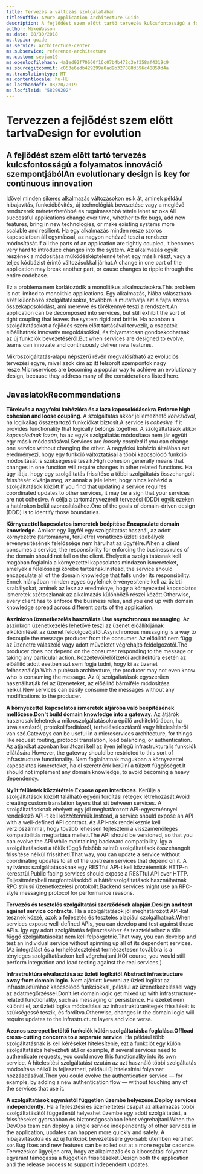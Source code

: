 ```yaml
---
title: Tervezés a változás szolgálatában
titleSuffix: Azure Application Architecture Guide
description: A fejlődést szem előtt tartó tervezés kulcsfontosságú a folyamatos innováció szempontjából.
author: MikeWasson
ms.date: 08/30/2018
ms.topic: guide
ms.service: architecture-center
ms.subservice: reference-architecture
ms.custom: seojan19
ms.openlocfilehash: 4a1ed92f70660f16c07b4b472c3ef358af4319c9
ms.sourcegitcommit: c053e6edb429299a0ad9b327888d596c48859d4a
ms.translationtype: MT
ms.contentlocale: hu-HU
ms.lasthandoff: 03/20/2019
ms.locfileid: "58299202"
---
```

# <a name="design-for-evolution"></a><span data-ttu-id="8c734-103">Tervezzen a fejlődést szem előtt tartva</span><span class="sxs-lookup"><span data-stu-id="8c734-103">Design for evolution</span></span>

## <a name="an-evolutionary-design-is-key-for-continuous-innovation"></a><span data-ttu-id="8c734-104">A fejlődést szem előtt tartó tervezés kulcsfontosságú a folyamatos innováció szempontjából</span><span class="sxs-lookup"><span data-stu-id="8c734-104">An evolutionary design is key for continuous innovation</span></span>

<span data-ttu-id="8c734-105">Idővel minden sikeres alkalmazás változásokon esik át, aminek például hibajavítás, funkcióbővítés, új technológiák bevezetése vagy a meglévő rendszerek méretezhetőbbé és rugalmasabbá tétele lehet az oka.</span><span class="sxs-lookup"><span data-stu-id="8c734-105">All successful applications change over time, whether to fix bugs, add new features, bring in new technologies, or make existing systems more scalable and resilient.</span></span> <span data-ttu-id="8c734-106">Ha egy alkalmazás minden része szoros kapcsolatban áll egymással, az nagyon nehézzé teszi a rendszer módosítását.</span><span class="sxs-lookup"><span data-stu-id="8c734-106">If all the parts of an application are tightly coupled, it becomes very hard to introduce changes into the system.</span></span> <span data-ttu-id="8c734-107">Az alkalmazás egyik részének a módosítása működésképtelenné tehet egy másik részt, vagy a teljes kódbázist érintő változásokkal járhat.</span><span class="sxs-lookup"><span data-stu-id="8c734-107">A change in one part of the application may break another part, or cause changes to ripple through the entire codebase.</span></span>

<span data-ttu-id="8c734-108">Ez a probléma nem korlátozódik a monolitikus alkalmazásokra.</span><span class="sxs-lookup"><span data-stu-id="8c734-108">This problem is not limited to monolithic applications.</span></span> <span data-ttu-id="8c734-109">Egy alkalmazás, hiába választható szét különböző szolgáltatásokra, továbbra is mutathatja azt a fajta szoros összekapcsolódást, ami merevvé és törékennyé teszi a rendszert.</span><span class="sxs-lookup"><span data-stu-id="8c734-109">An application can be decomposed into services, but still exhibit the sort of tight coupling that leaves the system rigid and brittle.</span></span> <span data-ttu-id="8c734-110">Ha azonban a szolgáltatásokat a fejlődés szem előtt tartásával tervezik, a csapatok előállhatnak innovatív megoldásokkal, és folyamatosan gondoskodhatnak az új funkciók bevezetéséről.</span><span class="sxs-lookup"><span data-stu-id="8c734-110">But when services are designed to evolve, teams can innovate and continuously deliver new features.</span></span>

<span data-ttu-id="8c734-111">Mikroszolgáltatás-alapú népszerű révén megvalósítható az evolúciós tervezési egyre, mivel azok cím az itt felsorolt szempontok nagy része.</span><span class="sxs-lookup"><span data-stu-id="8c734-111">Microservices are becoming a popular way to achieve an evolutionary design, because they address many of the considerations listed here.</span></span>

## <a name="recommendations"></a><span data-ttu-id="8c734-112">Javaslatok</span><span class="sxs-lookup"><span data-stu-id="8c734-112">Recommendations</span></span>

<span data-ttu-id="8c734-113">**Törekvés a nagyfokú kohézióra és a laza kapcsolódásokra**.</span><span class="sxs-lookup"><span data-stu-id="8c734-113">**Enforce high cohesion and loose coupling**.</span></span> <span data-ttu-id="8c734-114">A szolgáltatás akkor jellemezhető *kohézióval*, ha logikailag összetartozó funkciókat biztosít.</span><span class="sxs-lookup"><span data-stu-id="8c734-114">A service is *cohesive* if it provides functionality that logically belongs together.</span></span> <span data-ttu-id="8c734-115">A szolgáltatások akkor *kapcsolódnak lazán*, ha az egyik szolgáltatás módosítása nem jár együtt egy másik módosításával.</span><span class="sxs-lookup"><span data-stu-id="8c734-115">Services are *loosely coupled* if you can change one service without changing the other.</span></span> <span data-ttu-id="8c734-116">A nagyfokú kohézió általában azt eredményezi, hogy egy funkció változtatásai a többi kapcsolódó funkció módosítását is szükségessé teszik.</span><span class="sxs-lookup"><span data-stu-id="8c734-116">High cohesion generally means that changes in one function will require changes in other related functions.</span></span> <span data-ttu-id="8c734-117">Ha úgy látja, hogy egy szolgáltatás frissítése a többi szolgáltatás összehangolt frissítését kívánja meg, az annak a jele lehet, hogy nincs kohézió a szolgáltatások között.</span><span class="sxs-lookup"><span data-stu-id="8c734-117">If you find that updating a service requires coordinated updates to other services, it may be a sign that your services are not cohesive.</span></span> <span data-ttu-id="8c734-118">A célja a tartományvezérelt tervezési (DDD) egyik ezeken a határokon belül azonosításához.</span><span class="sxs-lookup"><span data-stu-id="8c734-118">One of the goals of domain-driven design (DDD) is to identify those boundaries.</span></span>

<span data-ttu-id="8c734-119">**Környezettel kapcsolatos ismeretek beépítése**.</span><span class="sxs-lookup"><span data-stu-id="8c734-119">**Encapsulate domain knowledge**.</span></span> <span data-ttu-id="8c734-120">Amikor egy ügyfél egy szolgáltatást használ, az adott környezetre (tartományra, területre) vonatkozó üzleti szabályok érvényesítésének felelőssége nem hárulhat az ügyfélre.</span><span class="sxs-lookup"><span data-stu-id="8c734-120">When a client consumes a service, the responsibility for enforcing the business rules of the domain should not fall on the client.</span></span> <span data-ttu-id="8c734-121">Ehelyett a szolgáltatásnak kell magában foglalnia a környezettel kapcsolatos mindazon ismereteket, amelyek a felelősségi körébe tartoznak.</span><span class="sxs-lookup"><span data-stu-id="8c734-121">Instead, the service should encapsulate all of the domain knowledge that falls under its responsibility.</span></span> <span data-ttu-id="8c734-122">Ennek hiányában minden egyes ügyfélnek érvényesítenie kell az üzleti szabályokat, aminek az lesz az eredménye, hogy a környezettel kapcsolatos ismeretek szétoszlanak az alkalmazás különböző részei között.</span><span class="sxs-lookup"><span data-stu-id="8c734-122">Otherwise, every client has to enforce the business rules, and you end up with domain knowledge spread across different parts of the application.</span></span>

<span data-ttu-id="8c734-123">**Aszinkron üzenetkezelés használata**.</span><span class="sxs-lookup"><span data-stu-id="8c734-123">**Use asynchronous messaging**.</span></span> <span data-ttu-id="8c734-124">Az aszinkron üzenetkezelés lehetővé teszi az üzenet előállítójának elkülönítését az üzenet feldolgozójától.</span><span class="sxs-lookup"><span data-stu-id="8c734-124">Asynchronous messaging is a way to decouple the message producer from the consumer.</span></span> <span data-ttu-id="8c734-125">Az előállító nem függ az üzenetre válaszoló vagy adott műveletet végrehajtó feldolgozótól.</span><span class="sxs-lookup"><span data-stu-id="8c734-125">The producer does not depend on the consumer responding to the message or taking any particular action.</span></span> <span data-ttu-id="8c734-126">Közzétevői/előfizetői architektúra esetén az előállító adott esetben azt sem fogja tudni, hogy ki az üzenet felhasználója.</span><span class="sxs-lookup"><span data-stu-id="8c734-126">With a pub/sub architecture, the producer may not even know who is consuming the message.</span></span> <span data-ttu-id="8c734-127">Az új szolgáltatások egyszerűen használhatják fel az üzeneteket, az előállító bármiféle módosítása nélkül.</span><span class="sxs-lookup"><span data-stu-id="8c734-127">New services can easily consume the messages without any modifications to the producer.</span></span>

<span data-ttu-id="8c734-128">**A környezettel kapcsolatos ismeretek átjáróba való beépítésének mellőzése**.</span><span class="sxs-lookup"><span data-stu-id="8c734-128">**Don't build domain knowledge into a gateway**.</span></span> <span data-ttu-id="8c734-129">Az átjárók hasznosak lehetnek a mikroszolgáltatásokra épülő architektúrában, ha útválasztásról, protokollfordításról, terheléselosztásról vagy hitelesítésről van szó.</span><span class="sxs-lookup"><span data-stu-id="8c734-129">Gateways can be useful in a microservices architecture, for things like request routing, protocol translation, load balancing, or authentication.</span></span> <span data-ttu-id="8c734-130">Az átjárókat azonban korlátozni kell az ilyen jellegű infrastrukturális funkciók ellátására.</span><span class="sxs-lookup"><span data-stu-id="8c734-130">However, the gateway should be restricted to this sort of infrastructure functionality.</span></span> <span data-ttu-id="8c734-131">Nem foglalhatnak magukban a környezettel kapcsolatos ismereteket, ha el szeretnénk kerülni a túlzott függőséget.</span><span class="sxs-lookup"><span data-stu-id="8c734-131">It should not implement any domain knowledge, to avoid becoming a heavy dependency.</span></span>

<span data-ttu-id="8c734-132">**Nyílt felületek közzététele**.</span><span class="sxs-lookup"><span data-stu-id="8c734-132">**Expose open interfaces**.</span></span> <span data-ttu-id="8c734-133">Kerülje a szolgáltatások között található egyéni fordítási rétegek létrehozását.</span><span class="sxs-lookup"><span data-stu-id="8c734-133">Avoid creating custom translation layers that sit between services.</span></span> <span data-ttu-id="8c734-134">A szolgáltatásoknak ehelyett egy jól meghatározott API-egyezménnyel rendelkező API-t kell közzétenniük.</span><span class="sxs-lookup"><span data-stu-id="8c734-134">Instead, a service should expose an API with a well-defined API contract.</span></span> <span data-ttu-id="8c734-135">Az API-nak rendelkeznie kell verziószámmal, hogy tovább lehessen fejleszteni a visszamenőleges kompatibilitás megtartása mellett.</span><span class="sxs-lookup"><span data-stu-id="8c734-135">The API should be versioned, so that you can evolve the API while maintaining backward compatibility.</span></span> <span data-ttu-id="8c734-136">Így a szolgáltatásokat a tőlük függő felsőbb szintű szolgáltatások összehangolt frissítése nélkül frissítheti.</span><span class="sxs-lookup"><span data-stu-id="8c734-136">That way, you can update a service without coordinating updates to all of the upstream services that depend on it.</span></span> <span data-ttu-id="8c734-137">A nyilvános szolgáltatásoknak egy RESTful API-t kell közzétenniük HTTP-n keresztül.</span><span class="sxs-lookup"><span data-stu-id="8c734-137">Public facing services should expose a RESTful API over HTTP.</span></span> <span data-ttu-id="8c734-138">Teljesítménybeli megfontolásokból a háttérszolgáltatások használhatnak RPC stílusú üzenetkezelési protokollt.</span><span class="sxs-lookup"><span data-stu-id="8c734-138">Backend services might use an RPC-style messaging protocol for performance reasons.</span></span>

<span data-ttu-id="8c734-139">**Tervezés és tesztelés szolgáltatási szerződések alapján**.</span><span class="sxs-lookup"><span data-stu-id="8c734-139">**Design and test against service contracts**.</span></span> <span data-ttu-id="8c734-140">Ha a szolgáltatások jól meghatározott API-kat tesznek közzé, azok a fejlesztés és tesztelés alapjául szolgálhatnak.</span><span class="sxs-lookup"><span data-stu-id="8c734-140">When services expose well-defined APIs, you can develop and test against those APIs.</span></span> <span data-ttu-id="8c734-141">Így egy adott szolgáltatás fejlesztéséhez és teszteléséhez a tőle függő szolgáltatásokat nem kell felpörgetnie.</span><span class="sxs-lookup"><span data-stu-id="8c734-141">That way, you can develop and test an individual service without spinning up all of its dependent services.</span></span> <span data-ttu-id="8c734-142">(Az integrálást és a terheléstesztelést természetesen továbbra is a tényleges szolgáltatásokon kell végrehajtani.)</span><span class="sxs-lookup"><span data-stu-id="8c734-142">(Of course, you would still perform integration and load testing against the real services.)</span></span>

<span data-ttu-id="8c734-143">**Infrastruktúra elválasztása az üzleti logikától**.</span><span class="sxs-lookup"><span data-stu-id="8c734-143">**Abstract infrastructure away from domain logic**.</span></span> <span data-ttu-id="8c734-144">Nem ajánlott keverni az üzleti logikát az infrastruktúrához kapcsolódó funkciókkal, például az üzenetkezeléssel vagy az adatmegőrzéssel.</span><span class="sxs-lookup"><span data-stu-id="8c734-144">Don't let domain logic get mixed up with infrastructure-related functionality, such as messaging or persistence.</span></span> <span data-ttu-id="8c734-145">Ha ezeket nem különíti el, az üzleti logika módosításai az infrastruktúrarétegek frissítését is szükségessé teszik, és fordítva.</span><span class="sxs-lookup"><span data-stu-id="8c734-145">Otherwise, changes in the domain logic will require updates to the infrastructure layers and vice versa.</span></span>

<span data-ttu-id="8c734-146">**Azonos szerepet betöltő funkciók külön szolgáltatásba foglalása**.</span><span class="sxs-lookup"><span data-stu-id="8c734-146">**Offload cross-cutting concerns to a separate service**.</span></span> <span data-ttu-id="8c734-147">Ha például több szolgáltatásnak is kell kéréseket hitelesítenie, ezt a funkciót egy külön szolgáltatásba helyezheti át.</span><span class="sxs-lookup"><span data-stu-id="8c734-147">For example, if several services need to authenticate requests, you could move this functionality into its own service.</span></span> <span data-ttu-id="8c734-148">A hitelesítési szolgáltatást ezután az azt használó többi szolgáltatás módosítása nélkül is fejlesztheti, például új hitelesítési folyamat hozzáadásával.</span><span class="sxs-lookup"><span data-stu-id="8c734-148">Then you could evolve the authentication service &mdash; for example, by adding a new authentication flow &mdash; without touching any of the services that use it.</span></span>

<span data-ttu-id="8c734-149">**A szolgáltatások egymástól független üzembe helyezése**.</span><span class="sxs-lookup"><span data-stu-id="8c734-149">**Deploy services independently**.</span></span> <span data-ttu-id="8c734-150">Ha a fejlesztési és üzemeltetési csapat az alkalmazás többi szolgáltatásától függetlenül helyezhet üzembe egy adott szolgáltatást, a frissítéseket gyorsabban és biztonságosabban lehet végrehajtani.</span><span class="sxs-lookup"><span data-stu-id="8c734-150">When the DevOps team can deploy a single service independently of other services in the application, updates can happen more quickly and safely.</span></span> <span data-ttu-id="8c734-151">A hibajavításokra és az új funkciók bevezetésére gyorsabb ütemben kerülhet sor.</span><span class="sxs-lookup"><span data-stu-id="8c734-151">Bug fixes and new features can be rolled out at a more regular cadence.</span></span> <span data-ttu-id="8c734-152">Tervezéskor ügyeljen arra, hogy az alkalmazás és a kibocsátási folyamat egyaránt támogassa a független frissítéseket.</span><span class="sxs-lookup"><span data-stu-id="8c734-152">Design both the application and the release process to support independent updates.</span></span>
